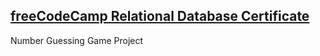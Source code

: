 ## [freeCodeCamp Relational Database Certificate](https://www.freecodecamp.org/learn/relational-database/)
Number Guessing Game Project
